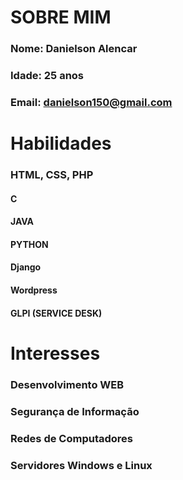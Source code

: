 
# SOBRE MIM
### Nome: Danielson Alencar
### Idade: 25 anos
### Email: danielson150@gmail.com

# Habilidades
### HTML, CSS, PHP
#### C
#### JAVA
#### PYTHON
#### Django
#### Wordpress
#### GLPI (SERVICE DESK)

# Interesses
### Desenvolvimento WEB
### Segurança de Informação
### Redes de Computadores
### Servidores Windows e Linux
